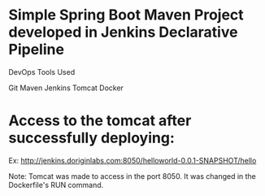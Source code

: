 # Simple Spring Boot Maven Project developed in Jenkins Declarative Pipeline

DevOps Tools Used

Git Maven Jenkins Tomcat Docker

# Access to the tomcat after successfully deploying:

Ex: http://jenkins.doriginlabs.com:8050/helloworld-0.0.1-SNAPSHOT/hello

Note: Tomcat was made to access in the port 8050. It was changed in the Dockerfile's RUN command.
